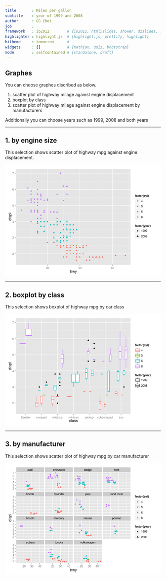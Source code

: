 ```yaml
---
title       : Miles per gallon
subtitle    : year of 1999 and 2008
author      : GG Choi
job         : 
framework   : io2012        # {io2012, html5slides, shower, dzslides, ...}
highlighter : highlight.js  # {highlight.js, prettify, highlight}
hitheme     : tomorrow      # 
widgets     : []            # {mathjax, quiz, bootstrap}
mode        : selfcontained # {standalone, draft}
---
```


## Graphes

You can choose graphes discribed as below.

1. scatter plot of highway milage against engine displacement
2. boxplot by class
3. scatter plot of highway milage against engine displacement by manufacturers

Additionally you can choose years such as 1999, 2008 and both years

----

## 1. by engine size

This selection shows scatter plot of highway mpg against engine displacement. 

![plot of chunk unnamed-chunk-1](assets/fig/unnamed-chunk-1.png) 

-----

## 2. boxplot by class

This selection shows boxplot of highway mpg by car class


![plot of chunk unnamed-chunk-2](assets/fig/unnamed-chunk-2.png) 

-----

## 3. by manufacturer

This selection shows scatter plot of highway mpg by car manufacturer


![plot of chunk unnamed-chunk-3](assets/fig/unnamed-chunk-3.png) 



